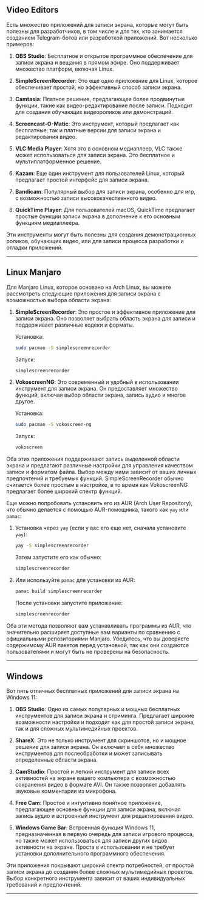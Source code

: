 ## Video Editors

Есть множество приложений для записи экрана, которые могут быть полезны для разработчиков, в том числе и для тех, кто занимается созданием Telegram-ботов или разработкой приложений. Вот несколько примеров:

1. **OBS Studio**: Бесплатное и открытое программное обеспечение для записи экрана и вещания в прямом эфире. Оно поддерживает множество платформ, включая Linux.

2. **SimpleScreenRecorder**: Это еще одно приложение для Linux, которое обеспечивает простой, но эффективный способ записи экрана.

3. **Camtasia**: Платное решение, предлагающее более продвинутые функции, такие как видео-редактирование после записи. Подходит для создания обучающих видеороликов или демонстраций.

4. **Screencast-O-Matic**: Это инструмент, который предлагает как бесплатные, так и платные версии для записи экрана и редактирования видео.

5. **VLC Media Player**: Хотя это в основном медиаплеер, VLC также может использоваться для записи экрана. Это бесплатное и мультиплатформенное решение.

6. **Kazam**: Еще один инструмент для пользователей Linux, который предлагает простой интерфейс для записи экрана.

7. **Bandicam**: Популярный выбор для записи экрана, особенно для игр, с возможностью записи высококачественного видео.

8. **QuickTime Player**: Для пользователей macOS, QuickTime предлагает простые функции записи экрана в дополнение к его основным функциям медиаплеера.

Эти инструменты могут быть полезны для создания демонстрационных роликов, обучающих видео, или для записи процесса разработки и отладки приложений.

---

## Linux Manjaro

Для Manjaro Linux, которое основано на Arch Linux, вы можете рассмотреть следующие приложения для записи экрана с возможностью выбора области экрана:

1. **SimpleScreenRecorder**: Это простое и эффективное приложение для записи экрана. Оно позволяет выбрать область экрана для записи и поддерживает различные кодеки и форматы.

   Установка:
   ```bash
   sudo pacman -S simplescreenrecorder
   ```
   Запуск:
   ```bash
   simplescreenrecorder
   ```

2. **VokoscreenNG**: Это современный и удобный в использовании инструмент для записи экрана. Он предоставляет множество функций, включая выбор области экрана, запись аудио и многое другое.

   Установка:
   ```bash
   sudo pacman -S vokoscreen-ng
   ```
   Запуск:
   ```bash
   vokoscreen
   ```

Оба этих приложения поддерживают запись выделенной области экрана и предлагают различные настройки для управления качеством записи и форматом файла. Выбор между ними зависит от ваших личных предпочтений и требуемых функций. SimpleScreenRecorder обычно считается более простым в настройке, в то время как VokoscreenNG предлагает более широкий спектр функций.

Еще можно попробовать установить его из AUR (Arch User Repository), что обычно делается с помощью AUR-помощника, такого как `yay` или `pamac`:

1. Установка через `yay` (если у вас его еще нет, сначала установите `yay`):
   ```bash
   yay -S simplescreenrecorder
   ```
   Затем запустите его как обычно:
   ```bash
   simplescreenrecorder
   ```

2. Или используйте `pamac` для установки из AUR:
   ```bash
   pamac build simplescreenrecorder
   ```
   После установки запустите приложение:
   ```bash
   simplescreenrecorder
   ```

Оба эти метода позволяют вам устанавливать программы из AUR, что значительно расширяет доступные вам варианты по сравнению с официальными репозиториями Manjaro. Убедитесь, что вы доверяете содержимому AUR пакетов перед установкой, так как они создаются пользователями и могут быть не проверены на безопасность.

---

## Windows

Вот пять отличных бесплатных приложений для записи экрана на Windows 11:

1. **OBS Studio**: Одно из самых популярных и мощных бесплатных инструментов для записи экрана и стриминга. Предлагает широкие возможности настройки и подходит как для простой записи экрана, так и для сложных мультимедийных проектов.

2. **ShareX**: Это не только инструмент для скриншотов, но и мощное решение для записи экрана. Он включает в себя множество инструментов для послеобработки и может записывать определенные области экрана.

3. **CamStudio**: Простой и легкий инструмент для записи всех активностей на экране вашего компьютера с возможностью сохранения видео в формате AVI. Он также позволяет добавлять звуковые комментарии из микрофона.

4. **Free Cam**: Простое и интуитивно понятное приложение, предлагающее основные функции для записи экрана, включая запись аудио и встроенный инструмент для редактирования видео.

5. **Windows Game Bar**: Встроенная функция Windows 11, предназначенная в первую очередь для записи игрового процесса, но также может использоваться для записи других видов активности на экране. Проста в использовании и не требует установки дополнительного программного обеспечения.

Эти приложения покрывают широкий спектр потребностей, от простой записи экрана до создания более сложных мультимедийных проектов. Выбор конкретного инструмента зависит от ваших индивидуальных требований и предпочтений.

---

###


